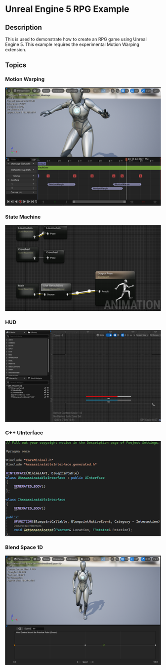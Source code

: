# Unreal Engine 5 RPG Example

## Description

This is used to demonstrate how to create an RPG game using Unreal Engine 5. This example requires the experimental Motion Warping extension.

## Topics
### Motion Warping
![](./readme_images/motion_warping.png)
### State Machine
![](./readme_images/state_machine.png)
### HUD
![](./readme_images/HUD.png)
### C++ UInterface
![](./readme_images/UInterface.png)
### Blend Space 1D
![](./readme_images/blend_space_1d.png)
